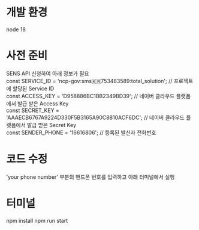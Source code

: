 # 개발 환경
node 18

# 사전 준비
SENS API 신청하여 아래 정보가 필요 <br/>
const SERVICE_ID = 'ncp-gov:sms:kr:753483589:total_solution'; // 프로젝트에 할당된 Service ID <br/>
const ACCESS_KEY = 'D958886BC1BB2349BD39'; // 네이버 클라우드 플랫폼에서 발급 받은 Access Key <br/>
const SECRET_KEY = 'AAAECB6767A9224D330F5B3165A90C8810ACF6DC'; // 네이버 클라우드 플랫폼에서 발급 받은 Secret Key <br/>
const SENDER_PHONE = '16616806'; // 등록된 발신자 전화번호 <br/>

# 코드 수정
'your phone number' 부분의 핸드폰 번호를 입력하고 아래 터미널에서 실행

# 터미널
npm install
npm run start